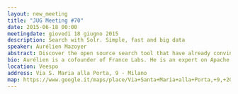 ```yaml
---
layout: new_meeting
title: "JUG Meeting #70"
date: 2015-06-18 00:00
meetingdate: giovedì 18 giugno 2015
description: Search with Solr. Simple, fast and big data
speaker: Aurélien Mazoyer
abstract: Discover the open source search tool that have already convinced many companies, including big players in the web, and which is hosted by the Apache foundation, Solr. In the first part, Aurelien will be presenting Lucene and Solr, their components, their architecture, their features, and we'll also introduce Solrcloud, its big data scalability system (with a demo if time allows). In the second part, you'll discover the Solr ecosystem (at least parts of it); ManifoldCF which allows for connecting to data sources (with a live demo of content crawling and searching), Hadoop (because you always need big data technologies in a good presentation ;)  ), and Banana for analytics. With this presentation, you'll have all you need to start big projects with big search in it.
bio: Aurélien is a cofounder of France Labs. He is an expert on Apache Lucene, Solr and ManifoldCF. He is responsible for the trainings on these technologies, and manages customer projects related to search. Aurelien gives C# and Javacard courses at the Université de Nice Sophia-Antipolis. He holds an IT engineer degreed from Polytech' Nice-Sophia.
location: Veespo
address: Via S. Maria alla Porta, 9 - Milano
map: https://www.google.it/maps/place/Via+Santa+Maria+alla+Porta,+9,+20123+Milano/@45.4664129,9.1817829,17z/data=!4m2!3m1!1s0x4786c153a8292d05:0x4c6f0a73c08286b9
---
```

